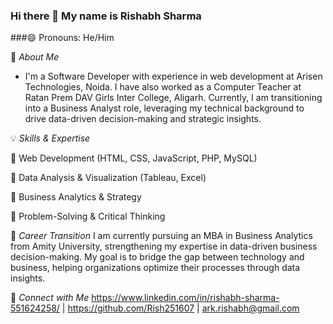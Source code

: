 ### Hi there 👋 My name is Rishabh Sharma
###😄 Pronouns: He/Him

🚀 *About Me*
- I'm a Software Developer with experience in web development at Arisen Technologies, Noida. I have also worked as a Computer Teacher at Ratan Prem DAV Girls Inter College, Aligarh. Currently, I am transitioning into a Business Analyst role, leveraging my technical background to drive data-driven decision-making and strategic insights.

💡 *Skills & Expertise*

🔹 Web Development (HTML, CSS, JavaScript, PHP, MySQL)

🔹 Data Analysis & Visualization (Tableau, Excel)

🔹 Business Analytics & Strategy

🔹 Problem-Solving & Critical Thinking

🎯 *Career Transition*
I am currently pursuing an MBA in Business Analytics from Amity University, strengthening my expertise in data-driven business decision-making. My goal is to bridge the gap between technology and business, helping organizations optimize their processes through data insights.

🔗 *Connect with Me*
https://www.linkedin.com/in/rishabh-sharma-551624258/ | https://github.com/Rish251607 | ark.rishabh@gmail.com
